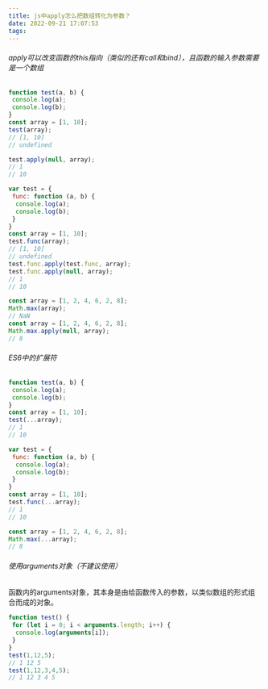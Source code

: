 ```yaml
---
title: js中apply怎么把数组转化为参数？
date: 2022-09-21 17:07:53
tags:
---
```


###### apply可以改变函数的this指向（类似的还有call和bind），且函数的输入参数需要是一个数组
```javascript
function test(a, b) {
 console.log(a);
 console.log(b);
}
const array = [1, 10];
test(array);
// [1, 10]
// undefined

test.apply(null, array);
// 1
// 10

var test = {
 func: function (a, b) {
  console.log(a);
  console.log(b);
 }
}
const array = [1, 10];
test.func(array);
// [1, 10]
// undefined
test.func.apply(test.func, array);
test.func.apply(null, array);
// 1
// 10

const array = [1, 2, 4, 6, 2, 8];
Math.max(array);
// NaN
const array = [1, 2, 4, 6, 2, 8];
Math.max.apply(null, array);
// 8
```
<!-- more -->

###### ES6中的扩展符
```javascript
function test(a, b) {
 console.log(a);
 console.log(b);
}
const array = [1, 10];
test(...array);
// 1
// 10

var test = {
 func: function (a, b) {
  console.log(a);
  console.log(b);
 }
}
const array = [1, 10];
test.func(...array);
// 1
// 10

const array = [1, 2, 4, 6, 2, 8];
Math.max(...array);
// 8
```

###### 使用arguments对象（不建议使用）
函数内的arguments对象，其本身是由给函数传入的参数，以类似数组的形式组合而成的对象。
```javascript
function test() {
 for (let i = 0; i < arguments.length; i++) {
  console.log(arguments[i]);
 }
}
test(1,12,5);
// 1 12 5
test(1,12,3,4,5);
// 1 12 3 4 5
```